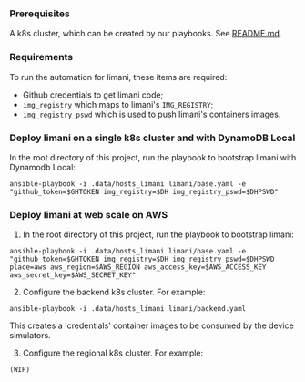 ### Prerequisites
A k8s cluster, which can be created by our playbooks. See [README.md](../README.md).

### Requirements
To run the automation for limani, these items are required:
- Github credentials to get limani code;
- `img_registry` which maps to limani's `IMG_REGISTRY`;
- `img_registry_pswd` which is used to push limani's containers images.

### Deploy limani on a single k8s cluster and with DynamoDB Local
In the root directory of this project, run the playbook to bootstrap limani with Dynamodb Local:
```shell
ansible-playbook -i .data/hosts_limani limani/base.yaml -e "github_token=$GHTOKEN img_registry=$DH img_registry_pswd=$DHPSWD"
```

### Deploy limani at web scale on AWS
1. In the root directory of this project, run the playbook to bootstrap limani:
```shell
ansible-playbook -i .data/hosts_limani limani/base.yaml -e "github_token=$GHTOKEN img_registry=$DH img_registry_pswd=$DHPSWD place=aws aws_region=$AWS_REGION aws_access_key=$AWS_ACCESS_KEY aws_secret_key=$AWS_SECRET_KEY"
```

2. Configure the backend k8s cluster. For example:
```
ansible-playbook -i .data/hosts_limani limani/backend.yaml
```
This creates a 'credentials' container images to be consumed by the device simulators.

3. Configure the regional k8s cluster. For example:
```
(WIP)
```